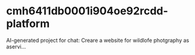 # cmh6411db0001i904oe92rcdd-platform
AI-generated project for chat: Creare a website for wildlofe photgraphy as aservi...
